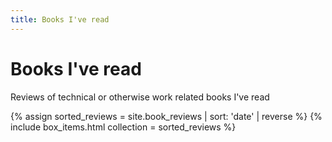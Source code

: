```yaml
---
title: Books I've read
---
```


# Books I've read

Reviews of technical or otherwise work related books I've read

{% assign sorted_reviews = site.book_reviews | sort: 'date' | reverse %}
{% include box_items.html collection = sorted_reviews %}